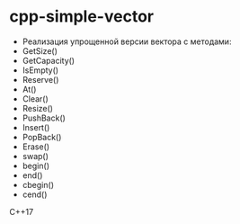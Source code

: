 # cpp-simple-vector
- Реализация упрощенной версии вектора с методами:
-   GetSize()
-   GetCapacity()
-   IsEmpty()
-   Reserve()
-   At()
-   Clear()
-   Resize()
-   PushBack()
-   Insert()
-   PopBack()
-   Erase()
-   swap()
-   begin()
-   end()
-   cbegin()
-   cend()

C++17
